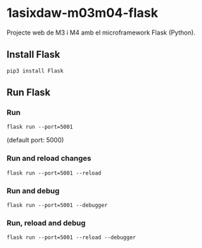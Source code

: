 # 1asixdaw-m03m04-flask
Projecte web de M3 i M4 amb el microframework Flask (Python).

## Install Flask

```
pip3 install Flask
```

## Run Flask

### Run
```
flask run --port=5001
```
(default port: 5000)

### Run and reload changes
```
flask run --port=5001 --reload
```

### Run and debug
```
flask run --port=5001 --debugger
```

### Run, reload and debug
```
flask run --port=5001 --reload --debugger
```